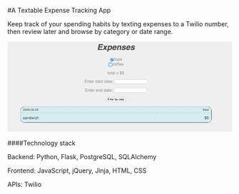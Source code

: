 #A Textable Expense Tracking App

Keep track of your spending habits by texting expenses to a Twilio number, then review later and browse by category or date range.

![image](/static/example.png)

####Technology stack

Backend: Python, Flask, PostgreSQL, SQLAlchemy

Frontend:  JavaScript, jQuery, Jinja, HTML, CSS

APIs: Twilio